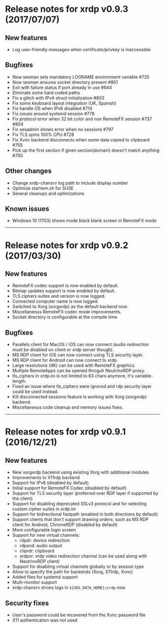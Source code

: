 # Release notes for xrdp v0.9.3 (2017/07/07)

## New features
  * Log user-friendly messages when certificate/privkey is inaccessible

## Bugfixes
  * Now sesman sets mandatory LOGNAME environment variable #725
  * Now sesman ensures socket directory present #801
  * Exit with failure status if port already in use #644
  * Eliminate some hard coded paths
  * Fix a glitch with IPv4 struct initialization #803
  * Fix some keyboard layout integration (UK, Spanish)
  * Fix handle OS when IPv6 disabled #714
  * Fix issues around systemd session #778
  * Fix protocol error when 32 bit color and non RemoteFX session #737 #804
  * Fix sesadmin shows error when no sessions #797
  * Fix TLS spins 100% CPU #728
  * Fix Xvnc backend disconnects when some data copied to clipboard #755
  * Pick up the first section if given section(domain) doesn't match anything #750

## Other changes
  * Change xrdp-chansrv log path to include display number
  * Optimize startwm.sh for SUSE
  * Several cleanups and optimizations

## Known issues
  * Windows 10 (1703) shows mode black blank screen in RemoteFX mode

-----------------------

# Release notes for xrdp v0.9.2 (2017/03/30)
## New features
  * RemoteFX codec support is now enabled by default.
  * Bitmap updates support is now enabled by default.
  * TLS ciphers suites and version is now logged.
  * Connected computer name is now logged.
  * Switched to Xorg (xorgxrdp) as the default backend now.
  * Miscellaneous RemoteFX codec mode improvements.
  * Socket directory is configurable at the compile time.

## Bugfixes
  * Parallels client for MacOS / iOS can now connect (audio redirection must be disabled on client or xrdp server though).
  * MS RDP client for iOS can now connect using TLS security layer.
  * MS RDP client for Android can now connect to xrdp.
  * Large resolutions (4K) can be used with RemoteFX graphics.
  * Multiple RemoteApps can be opened throguh NeutrinoRDP proxy.
  * tls_ciphers in xrdp.ini is not limited to 63 chars anymore, it's variable-length.
  * Fixed an issue where tls_ciphers were ignored and rdp security layer could be used instead.
  * Kill disconnected sessions feature is working with Xorg (xorgxrdp) backend.
  * Miscellaneous code cleanup and memory issues fixes.

-----------------------

# Release notes for xrdp v0.9.1 (2016/12/21)
## New features
  * New xorgxrdp backend using existing Xorg with additional modules
  * Improvements to X11rdp backend
  * Support for IPv6 (disabled by default)
  * Initial support for RemoteFX Codec (disabled by default)
  * Support for TLS security layer (preferred over RDP layer if supported by the client)
  * Support for disabling deprecated SSLv3 protocol and for selecting custom cipher suites in xrdp.ini
  * Support for bidirectional fastpath (enabled in both directions by default)
  * Support clients that don't support drawing orders, such as MS RDP client for Android, ChromeRDP (disabled by default)
  * More configurable login screen
  * Support for new virtual channels:
      * rdpdr: device redirection
      * rdpsnd: audio output
      * cliprdr: clipboard
      * xrdpvr: xrdp video redirection channel (can be used along with NeutrinoRDP client)
  * Support for disabling virtual channels globally or by session type
  * Allow to specify the path for backends (Xorg, X11rdp, Xvnc)
  * Added files for systemd support
  * Multi-monitor support
  * xrdp-chansrv stroes logs in `${XDG_DATA_HOME}/xrdp` now

## Security fixes
  * User's password could be recovered from the Xvnc password file
  * X11 authentication was not used
